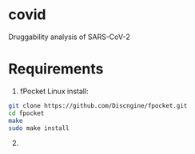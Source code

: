 # covid
Druggability analysis of SARS-CoV-2


# Requirements

1. fPocket
Linux install:

```bash
git clone https://github.com/Discngine/fpocket.git
cd fpocket
make 
sudo make install
```

2. 
